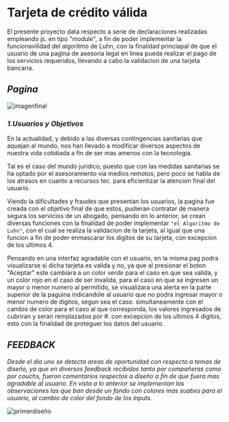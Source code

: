 # Tarjeta de crédito válida

El presente proyecto data respecto a serie de declaraciones realizadas empleando js. en tipo "module", a fin de poder implementar la funcionavilidad del algoritmo de Luhn, con la finalidad princiapal de que el usuario de una pagina de asesoria legal en linea pueda realizar el pago de los servicios requeridos, llevando a cabo la validacion de una tarjeta bancaria.  

## _Pagina_

![imagenfinal](C:\Users\bertha_janeth\Documents\GitHub\CDMX013-card-validation\IMAGENFINAL.PNG)


### _1.Usuarios y Objetivos_

En la actualidad, y debido a las diversas contingencias sanitarias que aquejan al mundo, nos han llevado a modificar diversos aspectos de nuestra vida cotidiada a fin de ser mas amenos con la tecnologia.

Tal es el caso del mundo juridico, puesto que con las medidas sanitarias se ha optado por el asesoramiento via medios remotos, pero poco se habla de los atrasos en cuanto a recursos tec. para eficientizar la atencion final del usuario.

Viendo la dificultades y fraudes que presentan los usuarios, la pagina fue creada con el objetivo final de que estos, pudieran contratar de manera segura los servicios de un abogado, pensando en lo anterior, se crean diversas funciones con la finalidad de poder implementar ``` "el Algoritmo de Luhn" ```, con el cual se realiza la validacion de la tarjeta, al igual que una funcion a fin de poder enmascarar los digitos de su tarjeta, con excepcion de los ultimos 4. 

Pensando en una interfaz agradable con el usuario, en la misma pag podra visualizarse si dicha tarjeta es valida y no, ya que al presionar el boton "Aceptar" este cambiara a un color _verde_ para el caso en que sea valida, y un color _rojo_ en el caso de ser invalida, para el caso en que se ingresen un mayor o menor numero al permitido, se visualizara una alerta en la parte superior de la paguina indicandole al usuario que no podra ingresar mayor o menor numero de digitos, segun sea el caso. simultaneamente con el cambio de color para el caso al que corresponda, los valores ingresados de cubriran y seran remplazados por _#_. con excepcion de los ultimos 4 digitos, esto con la finalidad de proteguer los datos del usuario. 

## _FEEDBACK_

*Desde el dia uno se detecta areas de oportunidad con respecto a temas de diseño, ya que en diversos feedback recibidos tanto por compañeras como por couchs, fueron comentarios respectos a diseño a fin de que fuera mas agradable al usuario. En vista a lo anterior se implementan las observaciones las que ban desde un fondo con colores mas suabes para el usuario, al cambio de color del fondo de los inputs.*

![primerdiseño](C:\Users\bertha_janeth\Documents\GitHub\CDMX013-card-validation\primerdiseño.PNG)

